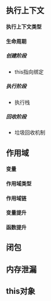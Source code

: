 ## 执行上下文
#### 执行上下文类型

#### 生命周期
##### 创建阶段
- this指向绑定


##### 执行阶段
- 执行栈


##### 回收阶段
- 垃圾回收机制


## 作用域
#### 变量
#### 作用域类型
#### 作用域链
#### 变量提升
#### 函数提升

## 闭包

## 内存泄漏

## this对象